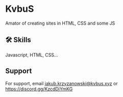 
# KvbuS

Amator of creating sites in HTML, CSS and some JS


## 🛠 Skills
Javascript, HTML, CSS...


## Support

For support, email jakub.krzyzanowski@kvbus.xyz or https://discord.gg/KzcdDjYmKG


